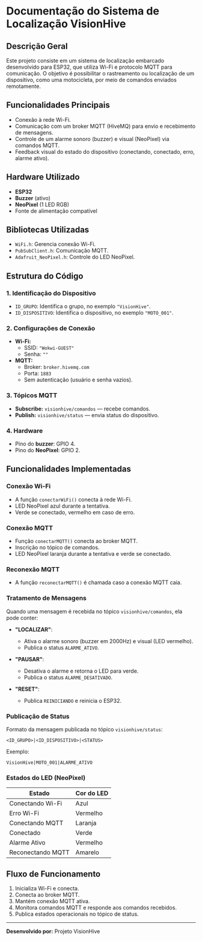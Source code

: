 
# Documentação do Sistema de Localização VisionHive

## Descrição Geral
Este projeto consiste em um sistema de localização embarcado desenvolvido para ESP32, que utiliza Wi-Fi e protocolo MQTT para comunicação. O objetivo é possibilitar o rastreamento ou localização de um dispositivo, como uma motocicleta, por meio de comandos enviados remotamente.

## Funcionalidades Principais
- Conexão à rede Wi-Fi.
- Comunicação com um broker MQTT (HiveMQ) para envio e recebimento de mensagens.
- Controle de um alarme sonoro (buzzer) e visual (NeoPixel) via comandos MQTT.
- Feedback visual do estado do dispositivo (conectando, conectado, erro, alarme ativo).

## Hardware Utilizado
- **ESP32**
- **Buzzer** (ativo)
- **NeoPixel** (1 LED RGB)
- Fonte de alimentação compatível

## Bibliotecas Utilizadas
- `WiFi.h`: Gerencia conexão Wi-Fi.
- `PubSubClient.h`: Comunicação MQTT.
- `Adafruit_NeoPixel.h`: Controle do LED NeoPixel.

## Estrutura do Código

### 1. Identificação do Dispositivo
- `ID_GRUPO`: Identifica o grupo, no exemplo `"VisionHive"`.
- `ID_DISPOSITIVO`: Identifica o dispositivo, no exemplo `"MOTO_001"`.

### 2. Configurações de Conexão
- **Wi-Fi:** 
  - SSID: `"Wokwi-GUEST"`
  - Senha: `""`
- **MQTT:** 
  - Broker: `broker.hivemq.com`
  - Porta: `1883`
  - Sem autenticação (usuário e senha vazios).

### 3. Tópicos MQTT
- **Subscribe:** `visionhive/comandos` — recebe comandos.
- **Publish:** `visionhive/status` — envia status do dispositivo.

### 4. Hardware
- Pino do **buzzer**: GPIO 4.
- Pino do **NeoPixel**: GPIO 2.

## Funcionalidades Implementadas

### Conexão Wi-Fi
- A função `conectarWiFi()` conecta à rede Wi-Fi.
- LED NeoPixel azul durante a tentativa.
- Verde se conectado, vermelho em caso de erro.

### Conexão MQTT
- Função `conectarMQTT()` conecta ao broker MQTT.
- Inscrição no tópico de comandos.
- LED NeoPixel laranja durante a tentativa e verde se conectado.

### Reconexão MQTT
- A função `reconectarMQTT()` é chamada caso a conexão MQTT caia.

### Tratamento de Mensagens
Quando uma mensagem é recebida no tópico `visionhive/comandos`, ela pode conter:

- **"LOCALIZAR"**: 
  - Ativa o alarme sonoro (buzzer em 2000Hz) e visual (LED vermelho).
  - Publica o status `ALARME_ATIVO`.

- **"PAUSAR"**:
  - Desativa o alarme e retorna o LED para verde.
  - Publica o status `ALARME_DESATIVADO`.

- **"RESET"**:
  - Publica `REINICIANDO` e reinicia o ESP32.

### Publicação de Status
Formato da mensagem publicada no tópico `visionhive/status`:
```
<ID_GRUPO>|<ID_DISPOSITIVO>|<STATUS>
```
Exemplo:
```
VisionHive|MOTO_001|ALARME_ATIVO
```

### Estados do LED (NeoPixel)
| Estado           | Cor do LED |
|------------------|-------------|
| Conectando Wi-Fi | Azul        |
| Erro Wi-Fi       | Vermelho    |
| Conectando MQTT  | Laranja     |
| Conectado        | Verde       |
| Alarme Ativo     | Vermelho    |
| Reconectando MQTT| Amarelo     |

## Fluxo de Funcionamento

1. Inicializa Wi-Fi e conecta.
2. Conecta ao broker MQTT.
3. Mantém conexão MQTT ativa.
4. Monitora comandos MQTT e responde aos comandos recebidos.
5. Publica estados operacionais no tópico de status.

---
**Desenvolvido por:** Projeto VisionHive
